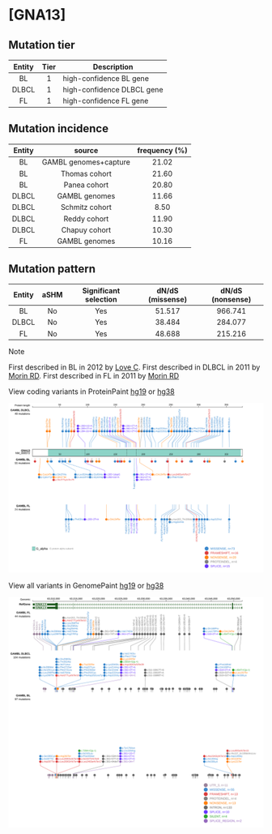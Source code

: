 # [GNA13]

## Mutation tier

|Entity|Tier|Description               |
|:------:|:----:|--------------------------|
|BL    |1   |high-confidence BL gene   |
|DLBCL |1   |high-confidence DLBCL gene|
|FL    |1   |high-confidence FL gene   |
## Mutation incidence

|Entity|source               |frequency (%)|
|:------:|:---------------------:|:-------------:|
|BL    |GAMBL genomes+capture|21.02        |
|BL    |Thomas cohort        |21.60        |
|BL    |Panea cohort         |20.80        |
|DLBCL |GAMBL genomes        |11.66        |
|DLBCL |Schmitz cohort       | 8.50        |
|DLBCL |Reddy cohort         |11.90        |
|DLBCL |Chapuy cohort        |10.30        |
|FL    |GAMBL genomes        |10.16        |

## Mutation pattern

|Entity|aSHM|Significant selection|dN/dS (missense)|dN/dS (nonsense)|
|:------:|:----:|:---------------------:|:----------------:|:----------------:|
|BL    |No  |Yes                  |51.517          |966.741         |
|DLBCL |No  |Yes                  |38.484          |284.077         |
|FL    |No  |Yes                  |48.688          |215.216         |


> [!NOTE]
> First described in BL in 2012 by [Love C](https://pubmed.ncbi.nlm.nih.gov/23143597). First described in DLBCL in 2011 by [Morin RD](https://pubmed.ncbi.nlm.nih.gov/21796119). First described in FL in 2011 by [Morin RD](https://pubmed.ncbi.nlm.nih.gov/21796119)


View coding variants in ProteinPaint [hg19](https://www.bcgsc.ca/downloads/morinlab/GAMBL/test/genes/GNA13_protein.html)  or [hg38](https://www.bcgsc.ca/downloads/morinlab/GAMBL/test/genes/GNA13_protein_hg38.html)

![image](images/proteinpaint/GNA13_NM_006572.svg)

View all variants in GenomePaint [hg19](https://www.bcgsc.ca/downloads/morinlab/GAMBL/test/genes/GNA13.html)  or [hg38](https://www.bcgsc.ca/downloads/morinlab/GAMBL/test/genes/GNA13_hg38.html)

![image](images/proteinpaint/GNA13.svg)
